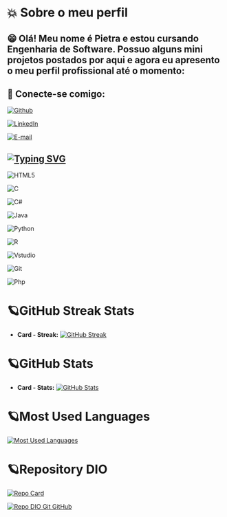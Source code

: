 # 💥 Sobre o meu perfil

## 😁 Olá! Meu nome é Pietra e estou cursando Engenharia de Software. Possuo alguns mini projetos postados por aqui e agora eu apresento o meu perfil profissional até o momento:

## 🧷 Conecte-se comigo:

[![Github](https://img.shields.io/badge/Github-000?style=for-the-badge&logo=Github&logoColor=fffff)](https://github.com/P1p101)

[![LinkedIn](https://img.shields.io/badge/linkedin-%230077B5.svg?style=for-the-badge&logo=linkedin&logoColor=)](https://www.linkedin.com/in/pietra-oliveira-03560b275/)

[![E-mail](https://img.shields.io/badge/-Email-FFFFFF?style=for-the-badge&logo=gmail&logoColor=White)](https://pietra.oliveira01111@gmail.com)


## [![Typing SVG](https://readme-typing-svg.herokuapp.com/?pause=1000&color=FFFAFA&size=35&center=true&vCenter=true&width=1000&lines=Habilidades+até+o+momento+ツ)](https://git.io/typing-svg)

![HTML5](https://img.shields.io/badge/HTML-8A2BE2?style=for-the-badge&logo=html5&logoColor=FFFAFA)

![C](https://img.shields.io/badge/C-8A2BE2?style=for-the-badge&logo=c&logoColor=white)

![C#](https://img.shields.io/badge/C%23-8A2BE2?style=for-the-badge&logo=c-sharp&logoColor=FFFAFA)

![Java](https://img.shields.io/badge/java-8A2BE2.svg?style=for-the-badge&logo=openjdk&logoColor=FFFAFA)

![Python](https://img.shields.io/badge/python-8A2BE2?style=for-the-badge&logo=python&logoColor=FFFAFA)

![R](https://img.shields.io/badge/R-8A2BE2?style=for-the-badge&logo=R&logoColor=FFFAFA)

![Vstudio](https://img.shields.io/badge/Vstudio-8A2BE2?style=for-the-badge&logo=visual-studio-code&logoColor=FFFAFA)

![Git](https://img.shields.io/badge/GIT-8A2BE2?style=for-the-badge&logo=git&logoColor=FFFAFA)

![Php](https://img.shields.io/badge/Php-8A2BE2?style=for-the-badge&logo=php&logoColor=FFFAFA)

# 🪐GitHub Streak Stats

- **Card - Streak:**
[![GitHub Streak](https://streak-stats.demolab.com/?user=P1p101&theme=bear&background=&border=800080&dates=Snow&text_color=B22222)](https://github.com/P1p101)

# 🪐GitHub Stats

- **Card - Stats:**
[![GitHub Stats](https://github-readme-stats.vercel.app/api?username=P1p101&theme=transparent&bg_color=000&border_color=A020F0&show_icons=true&icon_color=A020F0&title_color=A020F0&text_color=FFFAFA)](https://github.com/P1p101)


# 🪐Most Used Languages
[![Most Used Languages](https://github-readme-stats-git-masterrstaa-rickstaa.vercel.app/api/top-langs/?username=P1p101&bg_color=000&border_color=A020F0&title_color=A020F0&text_color=FFFAFA)](https://github.com/P1p101)


# 🪐Repository DIO
[![Repo Card](https://github-readme-stats.vercel.app/api/pin/?username=P1p101&repo=lab-natty-or-not&bg_color=000&border_color=A020F0&show_icons=true&icon_color=A020F0&title_color=A020F0&text_color=FFF)](https://github.com/P1p101/lab-natty-or-not)

[![Repo DIO Git GitHub](https://github-readme-stats.vercel.app/api/pin/?username=elidianaandrade&repo=dio-lab-open-source&bg_color=000&border_color=A020F0&show_icons=true&icon_color=A020F0&title_color=A020F0&text_color=FFF)](https://github.com/P1p101/dio-lab-open-source)

